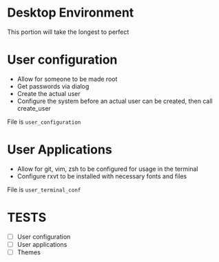 # Desktop Environment

This portion will take the longest to perfect

# User configuration

- Allow for someone to be made root
- Get passwords via dialog
- Create the actual user
- Configure the system before an actual user can be created, then call create_user

File is `user_configuration`

# User Applications

- Allow for git, vim, zsh to be configured for usage in the terminal
- Configure rxvt to be installed with necessary fonts and files

File is `user_terminal_conf`

# TESTS
- [ ] User configuration 
- [ ] User applications
- [ ] Themes
